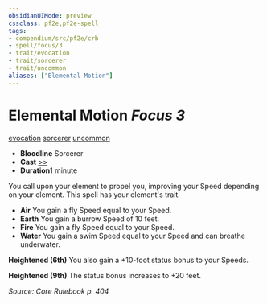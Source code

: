 ```yaml
---
obsidianUIMode: preview
cssclass: pf2e,pf2e-spell
tags:
- compendium/src/pf2e/crb
- spell/focus/3
- trait/evocation
- trait/sorcerer
- trait/uncommon
aliases: ["Elemental Motion"]
---
```

# Elemental Motion *Focus 3*   
[evocation](../../rules/traits/evocation.md)  [sorcerer](../../rules/traits/sorcerer.md)  [uncommon](../../rules/traits/uncommon.md)  

- **Bloodline** Sorcerer
- **Cast** [>>](../../rules/core-rulebook/chapter-9-playing-the-game.md#Actions "Two-Action") 
- **Duration**1 minute

You call upon your element to propel you, improving your Speed depending on your element. This spell has your element's trait.

- **Air** You gain a fly Speed equal to your Speed.
- **Earth** You gain a burrow Speed of 10 feet.
- **Fire** You gain a fly Speed equal to your Speed.
- **Water** You gain a swim Speed equal to your Speed and can breathe underwater.

**Heightened (6th)** You also gain a +10-foot status bonus to your Speeds.

**Heightened (9th)** The status bonus increases to +20 feet.

*Source: Core Rulebook p. 404*